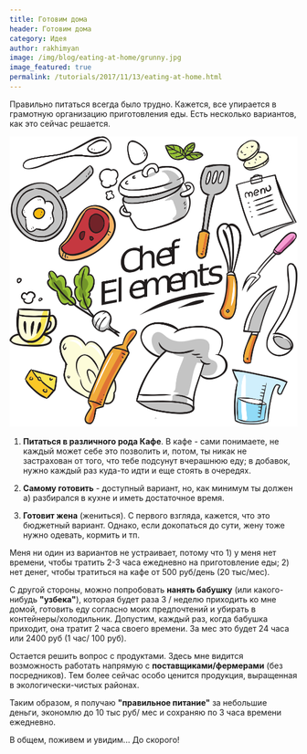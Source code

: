 ```yaml
---
title: Готовим дома
header: Готовим дома
category: Идея
author: rakhimyan
image: /img/blog/eating-at-home/grunny.jpg
image_featured: true
permalink: /tutorials/2017/11/13/eating-at-home.html
---
```

Правильно питаться всегда было трудно. Кажется, все упирается в грамотную организацию приготовления еды. Есть несколько вариантов, как это сейчас решается.

![Includes](/img/blog/eating-at-home/grunny.jpg)

1) __Питаться в различного рода Кафе__. В кафе - сами понимаете, не каждый может себе это позволить и, потом, ты никак не застрахован от того, что тебе подсунут вчерашнюю еду; в добавок, нужно каждый раз куда-то идти и еще стоять в очередях.

2) __Самому готовить__ - доступный вариант, но, как  минимум ты должен а) разбирался в кухне и иметь достаточное время.

3) __Готовит жена__ (жениться). С первого взгляда, кажется, что это бюджетный вариант. Однако, если докопаться до сути, жену тоже нужно одевать, кормить и тп. 

Меня ни один из вариантов не устраивает, потому что 1) у меня нет времени, чтобы тратить 2-3 часа ежедневно на приготовление еды; 2) нет денег, чтобы тратиться на кафе от 500 руб/день (20 тыс/мес).

С другой стороны, можно попробовать __нанять бабушку__ (или какого-нибудь __"узбека"__), которая будет раза 3 / неделю приходить ко мне домой, готовить еду согласно моих предпочтений и убирать в контейнеры/холодильник. Допустим, каждый раз, когда бабушка приходит, она тратит 2 часа своего времени. За мес это будет 24 часа или 2400 руб (1 час/ 100 руб). 

Остается решить вопрос с продуктами. Здесь мне видится возможность работать напрямую с __поставщиками/фермерами__ (без посредников). Тем более сейчас особо ценится продукция, выращенная в экологически-чистых районах. 

Таким образом, я получаю  __"правильное питание"__ за небольшие деньги, экономлю до 10 тыс руб/ мес и сохраняю по 3 часа времени ежедневно.

В общем, поживем и увидим... До скорого!
